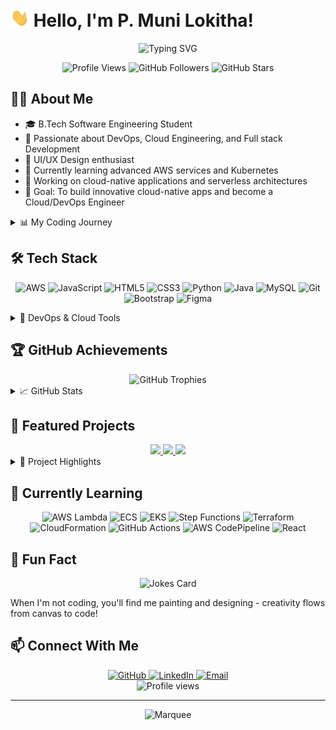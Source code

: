 # <img src="https://raw.githubusercontent.com/ABSphreak/ABSphreak/master/gifs/Hi.gif" width="30px"> Hello, I'm P. Muni Lokitha!

<div align="center">
  <img src="https://readme-typing-svg.herokuapp.com?font=Fira+Code&pause=1000&color=F7F7F7&center=true&vCenter=true&width=435&lines=B.Tech+Software+Engineering+Student;DevOps+and+Cloud+Enthusiast;Frontend+Developer;UI%2FUX+Designer" alt="Typing SVG" />
</div>

<div align="center">
  
![Profile Views](https://komarev.com/ghpvc/?username=lokitha-muni&style=flat-square&color=blueviolet)
![GitHub Followers](https://img.shields.io/github/followers/lokitha-muni?label=Followers&style=flat-square)
![GitHub Stars](https://img.shields.io/github/stars/lokitha-muni?label=Stars&style=flat-square)

</div>

## 👨‍💻 About Me

- 🎓 B.Tech Software Engineering Student
- 🚀 Passionate about DevOps, Cloud Engineering, and Full stack Development
- 🎨 UI/UX Design enthusiast
- 🌱 Currently learning advanced AWS services and Kubernetes
- 🔭 Working on cloud-native applications and serverless architectures
- 🎯 Goal: To build innovative cloud-native apps and become a Cloud/DevOps Engineer

<details>
<summary>📊 My Coding Journey</summary>
<br>

```mermaid
journey
  title My Coding Journey
  section College
    Started Coding: 5: Me
    First Project: 3: Me
    Hackathon Win: 5: Me
  section Career
    AWS Certification: 4: Me
    First Internship: 5: Me
    Open Source Contribution: 4: Me
```

</details>

## 🛠️ Tech Stack

<div align="center">
  
  ![AWS](https://img.shields.io/badge/AWS-%23FF9900.svg?style=for-the-badge&logo=amazon-aws&logoColor=white)
  ![JavaScript](https://img.shields.io/badge/javascript-%23323330.svg?style=for-the-badge&logo=javascript&logoColor=%23F7DF1E)
  ![HTML5](https://img.shields.io/badge/html5-%23E34F26.svg?style=for-the-badge&logo=html5&logoColor=white)
  ![CSS3](https://img.shields.io/badge/css3-%231572B6.svg?style=for-the-badge&logo=css3&logoColor=white)
  ![Python](https://img.shields.io/badge/python-3670A0?style=for-the-badge&logo=python&logoColor=ffdd54)
  ![Java](https://img.shields.io/badge/java-%23ED8B00.svg?style=for-the-badge&logo=openjdk&logoColor=white)
  ![MySQL](https://img.shields.io/badge/mysql-%2300f.svg?style=for-the-badge&logo=mysql&logoColor=white)
  ![Git](https://img.shields.io/badge/git-%23F05033.svg?style=for-the-badge&logo=git&logoColor=white)
  ![Bootstrap](https://img.shields.io/badge/bootstrap-%238511FA.svg?style=for-the-badge&logo=bootstrap&logoColor=white)
  ![Figma](https://img.shields.io/badge/figma-%23F24E1E.svg?style=for-the-badge&logo=figma&logoColor=white)
  
</div>

<details>
<summary>🔧 DevOps & Cloud Tools</summary>
<br>
<div align="center">
  
  ![Docker](https://img.shields.io/badge/docker-%230db7ed.svg?style=for-the-badge&logo=docker&logoColor=white)
  ![Kubernetes](https://img.shields.io/badge/kubernetes-%23326ce5.svg?style=for-the-badge&logo=kubernetes&logoColor=white)
  ![Terraform](https://img.shields.io/badge/terraform-%235835CC.svg?style=for-the-badge&logo=terraform&logoColor=white)
  ![GitHub Actions](https://img.shields.io/badge/github%20actions-%232671E5.svg?style=for-the-badge&logo=githubactions&logoColor=white)
  
</div>
</details>

## 🏆 GitHub Achievements

<div align="center">
  <img src="https://github-profile-trophy.vercel.app/?username=lokitha-muni&theme=radical&no-frame=true&no-bg=false&margin-w=4" alt="GitHub Trophies" />
</div>

<details>
<summary>📈 GitHub Stats</summary>
<br>
<p align="center">
  <img src="https://github-readme-stats.vercel.app/api?username=lokitha-muni&show_icons=true&theme=radical" alt="GitHub Stats" />
</p>

<p align="center">
  <img src="https://github-readme-streak-stats.herokuapp.com/?user=lokitha-muni&theme=radical" alt="GitHub Streak" />
</p>

<p align="center">
  <img src="https://github-readme-stats.vercel.app/api/top-langs/?username=lokitha-muni&layout=compact&theme=radical" alt="Top Languages" />
</p>

<p align="center">
  <img src="https://github-contribution-stats.vercel.app/api/?username=lokitha-muni&theme=radical" alt="Contribution Stats" />
</p>
</details>

## 🚀 Featured Projects

<div align="center">
  <a href="https://github.com/lokitha-muni/Job-portal-serverless-webapp">
    <img src="https://github-readme-stats.vercel.app/api/pin/?username=lokitha-muni&repo=job-portal-serverless-webapp&theme=tokyonight" />
  </a>
  <a href="https://github.com/munilokitha/campus-fest-hub">
    <img src="https://github-readme-stats.vercel.app/api/pin/?username=lokitha-muni&repo=campus-fest-hub&theme=tokyonight" />
  </a>
  <a href="https://github.com/lokitha-muni/AWS-TextToSpeech-Project">
    <img src="https://github-readme-stats.vercel.app/api/pin/?username=lokitha-muni&repo=AWS-TextToSpeech-Project&theme=tokyonight" />
  </a>
</div>

<details>
<summary>📂 Project Highlights</summary>
<br>

### 💼 Job Portal Serverless Webapp
A serverless job platform built with AWS Lambda, API Gateway, DynamoDB, and S3. Enables job posting, applications, and real-time notifications.

```mermaid
flowchart LR
    A[User] --> B[API Gateway]
    B --> C[Lambda Functions]
    C --> D[DynamoDB]
    C --> E[S3 Bucket]
    C --> F[SNS Notifications]
```

### 🎪 Campus Fest Hub
AWS-based event announcement platform for colleges featuring event registration, notifications, and analytics.

### 🗣️ AWS-TextToSpeech-Project
Users can select a voice, enter text, and receive an audio file generated by Amazon Polly. The backend is powered by AWS Lambda, DynamoDB, SNS, S3, and Polly, while the frontend is a simple static website.

</details>

## 🌱 Currently Learning

<div align="center">
  
  ![AWS Lambda](https://img.shields.io/badge/-AWS%20Lambda-FF9900?style=flat-square&logo=aws-lambda&logoColor=white)
  ![ECS](https://img.shields.io/badge/-ECS-FF9900?style=flat-square&logo=amazon-aws&logoColor=white)
  ![EKS](https://img.shields.io/badge/-EKS-FF9900?style=flat-square&logo=amazon-aws&logoColor=white)
  ![Step Functions](https://img.shields.io/badge/-Step%20Functions-FF9900?style=flat-square&logo=amazon-aws&logoColor=white)
  ![Terraform](https://img.shields.io/badge/-Terraform-7B42BC?style=flat-square&logo=terraform&logoColor=white)
  ![CloudFormation](https://img.shields.io/badge/-CloudFormation-FF9900?style=flat-square&logo=amazon-aws&logoColor=white)
  ![GitHub Actions](https://img.shields.io/badge/-GitHub%20Actions-2088FF?style=flat-square&logo=github-actions&logoColor=white)
  ![AWS CodePipeline](https://img.shields.io/badge/-AWS%20CodePipeline-FF9900?style=flat-square&logo=amazon-aws&logoColor=white)
  ![React](https://img.shields.io/badge/-React-61DAFB?style=flat-square&logo=react&logoColor=black)
  
</div>

## 🎨 Fun Fact

<div align="center">
  <img src="https://readme-jokes.vercel.app/api?theme=radical" alt="Jokes Card" />
</div>

When I'm not coding, you'll find me painting and designing - creativity flows from canvas to code!

## 📫 Connect With Me

<div align="center">
  <a href="https://github.com/lokitha-muni">
    <img src="https://img.shields.io/badge/GitHub-100000?style=for-the-badge&logo=github&logoColor=white" alt="GitHub" />
  </a>
  <a href="https://www.linkedin.com/in/lokitha-muni-92b347270">
    <img src="https://img.shields.io/badge/LinkedIn-0077B5?style=for-the-badge&logo=linkedin&logoColor=white" alt="LinkedIn" />
  </a>
  <a href="mailto:lokithamuni3@gmail.com">
    <img src="https://img.shields.io/badge/Email-D14836?style=for-the-badge&logo=gmail&logoColor=white" alt="Email" />
  </a>
</div>

<div align="center">
  <img src="https://komarev.com/ghpvc/?username=lokitha-muni&style=flat-square&color=blueviolet" alt="Profile views" />
</div>

---

<div align="center">
  <img src="https://raw.githubusercontent.com/BrunnerLivio/brunnerlivio/master/images/marquee.svg" alt="Marquee" />
</div>
